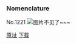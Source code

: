 ### Nomenclature
No.1221
![图片不见了~~~](https://imgs.xkcd.com/comics/nomenclature.png)

[原址](https://xkcd.com//1221) [下载](https://imgs.xkcd.com/comics/nomenclature.png)

